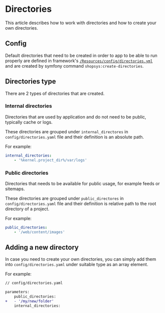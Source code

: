 
# Directories
This article describes how to work with directories and how to create your own directories.

## Config
Default directories that need to be created in order to app to be able to run properly are defined in framework's [`/Resources/config/directories.yml`](https://github.com/shopsys/shopsys/blob/master/packages/framework/src/Resources/config/directories.yml) and are created by symfony command `shopsys:create-directories`.

## Directories type
There are 2 types of directories that are created.

### Internal directories
Directories that are used by application and do not need to be public, typically cache or logs.

These directories are grouped under `internal_directores` in `config/directories.yaml` file and their definition is an absolute path.

For example:
```yaml
internal_directories:
    - '%kernel.project_dir%/var/logs'
```

### Public directories
Directories that needs to be available for public usage, for example feeds or sitemaps.

These directories are grouped under `public_directores` in `config/directories.yaml` file and their definition is relative path to the root directory of a project.

For example:
```yaml
public_directories:
    - '/web/content/images'
```

## Adding a new directory
In case you need to create your own directories, you can simply add them into  `config/directories.yaml` under suitable type as an array element.

For example:

```diff
// config/directories.yaml

parameters:
    public_directories:
+   - '/my/new/folder'
    internal_directories:
```
